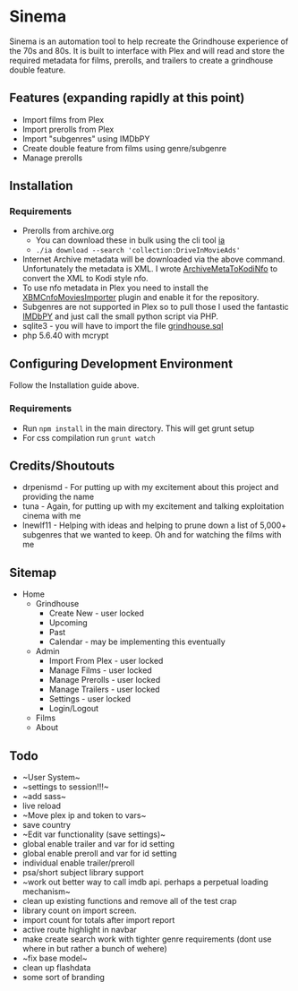 # Sinema

Sinema is an automation tool to help recreate the Grindhouse experience of the 70s and 80s. It is built to interface with Plex and will read and store the required metadata for films, prerolls, and trailers to create a grindhouse double feature.

## Features (expanding rapidly at this point)

* Import films from Plex
* Import prerolls from Plex
* Import "subgenres" using IMDbPY
* Create double feature from films using genre/subgenre
* Manage prerolls

## Installation

### Requirements
* Prerolls from archive.org
   * You can download these in bulk using the cli tool [ia](https://internetarchive.readthedocs.io/en/stable/cli.html)
   * `./ia download --search 'collection:DriveInMovieAds'`
* Internet Archive metadata will be downloaded via the above command. Unfortunately the metadata is XML. I wrote [ArchiveMetaToKodiNfo](https://github.com/Syco54645/ArchiveMetaToKodiNfo) to convert the XML to Kodi style nfo. 
* To use nfo metadata in Plex you need to install the [XBMCnfoMoviesImporter](https://github.com/gboudreau/XBMCnfoMoviesImporter.bundle) plugin and enable it for the repository.
* Subgenres are not supported in Plex so to pull those I used the fantastic [IMDbPY](https://imdbpy.github.io/) and just call the small python script via PHP.
* sqlite3 - you will have to import the file [grindhouse.sql](/databases/grindhouse.sql)
* php 5.6.40 with mcrypt

## Configuring Development Environment

Follow the Installation guide above.

### Requirements
* Run `npm install` in the main directory. This will get grunt setup
* For css compilation run `grunt watch`


## Credits/Shoutouts
* drpenismd - For putting up with my excitement about this project and providing the name
* tuna - Again, for putting up with my excitement and talking exploitation cinema with me
* lnewlf11 - Helping with ideas and helping to prune down a list of 5,000+ subgenres that we wanted to keep. Oh and for watching the films with me


## Sitemap
* Home
    * Grindhouse
        * Create New - user locked
        * Upcoming
        * Past
        * Calendar - may be implementing this eventually
    * Admin
        * Import From Plex - user locked
        * Manage Films - user locked
        * Manage Prerolls - user locked
        * Manage Trailers - user locked
        * Settings - user locked
        * Login/Logout
    * Films
    * About


## Todo
* ~User System~
* ~settings to session!!!~
* ~add sass~
* live reload
* ~Move plex ip and token to vars~
* save country
* ~Edit var functionality (save settings)~
* global enable trailer and var for id setting
* global enable preroll and var for id setting
* individual enable trailer/preroll
* psa/short subject library support
* ~work out better way to call imdb api. perhaps a perpetual loading mechanism~
* clean up existing functions and remove all of the test crap
* library count on import screen.
* import count for totals after import report
* active route highlight in navbar
* make create search work with tighter genre requirements (dont use where in but rather a bunch of wehere)
* ~fix base model~
* clean up flashdata
* some sort of branding